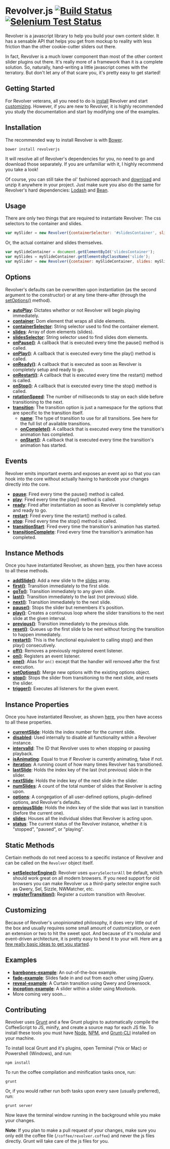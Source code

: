 # Revolver.js [![Build Status](https://travis-ci.org/johnnyfreeman/revolverjs.png?branch=master)](https://travis-ci.org/revolverjs/revolverjs) [![Selenium Test Status](https://saucelabs.com/buildstatus/revolverjs)](https://saucelabs.com/u/revolverjs)

Revolver is a javascript library to help you build your own content slider. It has a sensable API that helps you get from mockup to reality with less friction than the other cookie-cutter sliders out there. 

In fact, Revolver is a much lower component than most of the other content slider plugins out there. It's really more of a framework than it is a complete solution. So, naturally, hand-writing a little javascript comes with the terratory. But don't let any of that scare you, it's pretty easy to get started!

## Getting Started

For Revolver veterans, all you need to do is [install](#installation) Revolver and start [customizing](#customizing). However, if you are new to Revolver, it is highly recommended you study the documentation and start by modifying one of the examples.

## Installation

The recommended way to install Revolver is with [Bower](http://bower.io/).

```shell
bower install revolverjs
```

It will resolve all of Revolver's dependencies for you, no need to go and download those separately. If you are unfamiliar with it, I highly recommend you take a look!

Of course, you can still take the ol' fashioned approach and [download](https://github.com/johnnyfreeman/revolverjs/archive/master.zip) and unzip it anywhere in your project. Just make sure you also do the same for Revolver's hard dependencies: [Lodash](http://lodash.com/) and [Bean](https://github.com/fat/bean).

## Usage

There are only two things that are required to instantiate Revolver: The css selectors to the container and slides.

```javascript
var mySlider = new Revolver({containerSelector: '#slidesContainer', slideSelector: '.slide'});
```

Or, the actual container and slides themselves.

```javascript
var mySlideContainer = document.getElementById('slidesContainer');
var mySlides = mySlideContainer.getElementsByClassName('slide');
var mySlider = new Revolver({container: mySlideContainer, slides: mySlides});
```

## Options

Revolver's defaults can be overwritten upon instantiation (as the second argument to the constructor) or at any time there-after (through the [setOptions()](docs/revolver.methods.setoptions.md) method).

* [**autoPlay**](docs/revolver.options.autoplay.md): Dictates whethor or not Revolver will begin playing immediately.
* [**container**](docs/revolver.options.container.md): Dom element that wraps all slide elements.
* [**containerSelector**](docs/revolver.options.containerselector.md): String selector used to find the container element.
* [**slides**](docs/revolver.options.slides.md): Array of dom elements (slides).
* [**slidesSelector**](docs/revolver.options.slidesselector.md): String selector used to find slides dom elements.
* [**onPause()**](docs/revolver.options.onpause.md): A callback that is executed every time the pause() method is called.
* [**onPlay()**](docs/revolver.options.onplay.md): A callback that is executed every time the play() method is called.
* [**onReady()**](docs/revolver.options.onready.md): A callback that is executed as soon as Revolver is completely setup and ready to go.
* [**onRestart()**](docs/revolver.options.onrestart.md): A callback that is executed every time the restart() method is called.
* [**onStop()**](docs/revolver.options.onstop.md): A callback that is executed every time the stop() method is called.
* [**rotationSpeed**](docs/revolver.options.rotationspeed.md): The number of milliseconds to stay on each slide before transitioning to the next.
* [**transition**](docs/revolver.options.transition.md): The transition option is just a namespace for the options that are specific to the transition itself.
  * [**name**](docs/revolver.options.transition.name.md): The type of transition to use for all transitions. See here for the full list of available transitions.
  * [**onComplete()**](docs/revolver.options.transition.oncomplete.md): A callback that is executed every time the transition's animation has completed.
  * [**onStart()**](docs/revolver.options.transition.onstart.md): A callback that is executed every time the transition's animation has started.

## Events

Revolver emits important events and exposes an event api so that you can hook into the core without actually having to hardcode your changes directly into the core.

* [**pause**](docs/revolver.events.pause.md): Fired every time the pause() method is called.
* [**play**](docs/revolver.events.play.md): Fired every time the play() method is called.
* [**ready**](docs/revolver.events.ready.md): Fired after instantiation as soon as Revolver is completely setup and ready to go.
* [**restart**](docs/revolver.events.restart.md): Fired every time the restart() method is called.
* [**stop**](docs/revolver.events.stop.md): Fired every time the stop() method is called.
* [**transitionStart**](docs/revolver.events.transitionstart.md): Fired every time the transition's animation has started.
* [**transitionComplete**](docs/revolver.events.transitioncomplete.md): Fired every time the transition's animation has completed.

## Instance Methods

Once you have instantiated Revolver, as shown [here](#usage), you then have access to all these methods.

* [**addSlide()**](docs/revolver.methods.addslide.md): Add a new slide to the [slides](docs/revolver.props.slides.md) array.
* [**first()**](docs/revolver.methods.first.md): Transition immediately to the first slide.
* [**goTo()**](docs/revolver.methods.goto.md): Transition immediately to any given slide.
* [**last()**](docs/revolver.methods.last.md): Transition immediately to the last (not previous) slide.
* [**next()**](docs/revolver.methods.next.md): Transition immediately to the next slide.
* [**pause()**](docs/revolver.methods.pause.md): Stops the slider but remembers it's position.
* [**play()**](docs/revolver.methods.play.md): Creates a continuous loop where the slider transitions to the next slide at the given interval.
* [**previous()**](docs/revolver.methods.previous.md): Transition immediately to the previous slide.
* [**reset()**](docs/revolver.methods.reset.md): Queues up the first slide to be next without forcing the transition to happen immediately.
* [**restart()**](docs/revolver.methods.restart.md): This is the functional equivalent to calling stop() and then play() consecutively.
* [**off()**](docs/revolver.methods.off.md): Removes a previously registered event listener.
* [**on()**](docs/revolver.methods.on.md): Registers an event listener.
* [**one()**](docs/revolver.methods.one.md): Alias for `on()` except that the handler will removed after the first execution.
* [**setOptions()**](docs/revolver.methods.setoptions.md): Merge new options with the existing options object.
* [**stop()**](docs/revolver.methods.stop.md): Stops the slider from transitioning to the next slide, and resets the slider.
* [**trigger()**](docs/revolver.methods.trigger.md): Executes all listeners for the given event.

## Instance Properties

Once you have instantiated Revolver, as shown [here](#usage), you then have access to all these properties.

* [**currentSlide**](docs/revolver.props.currentslide.md): Holds the index number for the current slide.
* [**disabled**](docs/revolver.props.disabled.md): Used internally to disable all functionality within a Revolver instance.
* [**intervalId**](docs/revolver.props.intervalid.md): The ID that Revolver uses to when stopping or pausing playback.
* [**isAnimating**](docs/revolver.props.isanimating.md): Equal to true if Revolver is currently animating, false if not.
* [**iteration**](docs/revolver.props.iteration.md): A running count of how many times Revolver has transitioned.
* [**lastSlide**](docs/revolver.props.lastslide.md): Holds the index key of the last (not previous) slide in the slider.
* [**nextSlide**](docs/revolver.props.nextslide.md): Holds the index key of the next slide in the slider.
* [**numSlides**](docs/revolver.props.numslides.md): A count of the total number of slides that Revolver is acting upon.
* [**options**](docs/revolver.props.options.md): A congegation of all user-defined options, plugin-defined options, and Revolver's defaults.
* [**previousSlide**](docs/revolver.props.previousslide.md): Holds the index key of the slide that was last in transition (before the current one).
* [**slides**](docs/revolver.props.slides.md): Houses all the individual slides that Revolver is acting upon.
* [**status**](docs/revolver.props.status.md): The current status of the Revolver instance, whether it is "stopped", "paused", or "playing".

## Static Methods

Certiain methods do not need access to a specific instance of Revolver and can be called on the `Revolver` object itself.

* [**setSelectorEngine()**](docs/revolver.methods.setselectorengine.md): Revolver uses `querySelectorAll` be default, which should work great on all modern browsers. If you need support for old browsers you can make Revolver us a third-party selector engine such as Qwery, Sel, Sizzle, NWMatcher, etc.
* [**registerTransition()**](docs/revolver.methods.registertransition.md): Register a custom transition with Revolver.

## Customizing

Because of Revolver's unopinionated philosophy, it does very little out of the box and usually requires some small amount of customization, or even an extension or two to hit the sweet spot. And because of it's modular and event-driven architecture, it is pretty easy to bend it to your will. Here are [a few really basic ideas to get you started](#examples).

## Examples

* [**barebones-example**](https://github.com/johnnyfreeman/revolverjs-barebones-example): An out-of-the-box example.
* [**fade-example**](https://github.com/johnnyfreeman/revolverjs-fade-example): Slides fade in and out from each other using jQuery.
* [**reveal-example**](https://github.com/johnnyfreeman/revolverjs-reveal-example): A Curtain transition using Qwery and Greensock.
* [**inception-example**](https://github.com/johnnyfreeman/revolverjs-inception-example): A slider within a slider using Mootools.
* More coming very soon...

## Contributing

Revolver uses [Grunt](http://gruntjs.com/) and a few Grunt plugins to automatically compile the CoffeeScript to JS, minify, and create a source map for each JS file. To install these tools you must have [Node](http://nodejs.org/), [NPM](https://npmjs.org/), and [Grunt-CLI](http://gruntjs.com/getting-started#installing-the-cli) installed on your machine.

To install local Grunt and it's plugins, open Terminal (*nix or Mac) or Powershell (Windows), and run:

```shell
npm install
```

To run the coffee compilation and minification tasks once, run:

```shell
grunt
```

Or, if you would rather run both tasks upon every save (usually preferred), run:

```shell
grunt server
```

Now leave the terminal window running in the background while you make your changes.

**Note**: If you plan to make a pull request of your changes, make sure you only edit the coffee file (`/coffee/revolver.coffee`) and never the js files directly. Grunt will take care of the js files for you.
